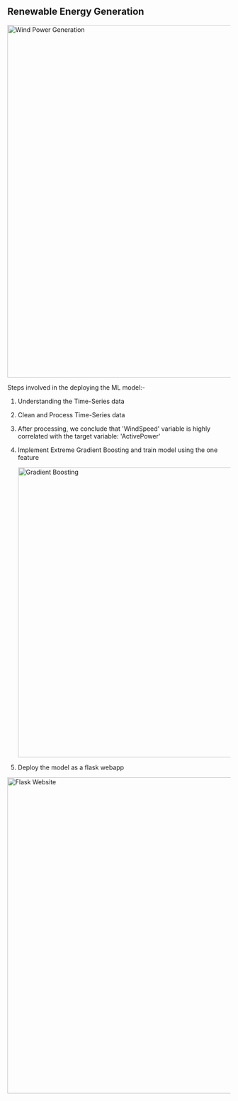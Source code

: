 ## Renewable Energy Generation



<img width="796" alt="Wind Power Generation" src="https://github.com/Day-Raval/Renewable-Energy-Generation/assets/132192767/fb838c6c-d0b1-41ea-a379-5c136c162e14">





Steps involved in the deploying the ML model:-


1) Understanding the Time-Series data 

2) Clean and Process Time-Series data

3) After processing, we conclude that 'WindSpeed' variable is highly correlated with the target variable: 'ActivePower'
 
4) Implement Extreme Gradient Boosting and train model using the one feature

   

   <img width="655" alt="Gradient Boosting" src="https://github.com/Day-Raval/Renewable-Energy-Generation/assets/132192767/21cae801-96ba-4788-a776-c487b8fb156e">


5) Deploy the model as a flask webapp


   

<img width="714" alt="Flask Website" src="https://github.com/Day-Raval/Renewable-Energy-Generation/assets/132192767/dd7b7148-3c59-4752-8b13-7605aaa985bc">



